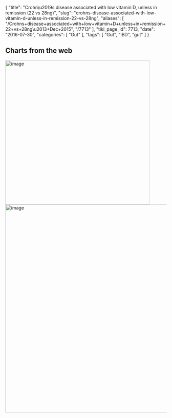{
    "title": "Crohn\u2019s disease associated with low vitamin D, unless in remission (22 vs 28ng)",
    "slug": "crohns-disease-associated-with-low-vitamin-d-unless-in-remission-22-vs-28ng",
    "aliases": [
        "/Crohns+disease+associated+with+low+vitamin+D+unless+in+remission+22+vs+28ng\u2013+Dec+2015",
        "/7713"
    ],
    "tiki_page_id": 7713,
    "date": "2016-07-30",
    "categories": [
        "Gut"
    ],
    "tags": [
        "Gut",
        "IBD",
        "gut"
    ]
}


## Charts from the web

<img src="https://d378j1rmrlek7x.cloudfront.net/attachments/jpeg/ibd-increase.jpg" alt="image" width="450">

<img src="https://d378j1rmrlek7x.cloudfront.net/attachments/jpeg/gut-venn.jpg" alt="image" width="650">